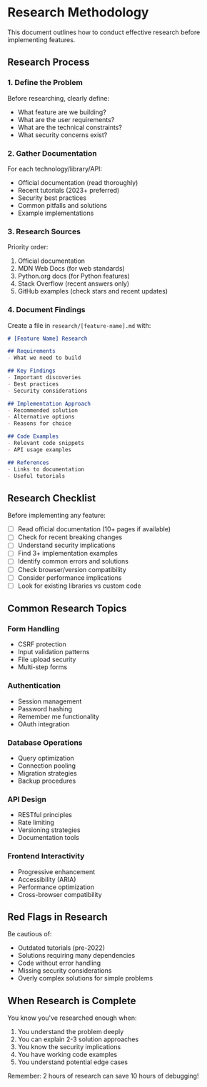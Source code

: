 # Research Methodology

This document outlines how to conduct effective research before implementing features.

## Research Process

### 1. Define the Problem
Before researching, clearly define:
- What feature are we building?
- What are the user requirements?
- What are the technical constraints?
- What security concerns exist?

### 2. Gather Documentation
For each technology/library/API:
- Official documentation (read thoroughly)
- Recent tutorials (2023+ preferred)
- Security best practices
- Common pitfalls and solutions
- Example implementations

### 3. Research Sources
Priority order:
1. Official documentation
2. MDN Web Docs (for web standards)
3. Python.org docs (for Python features)
4. Stack Overflow (recent answers only)
5. GitHub examples (check stars and recent updates)

### 4. Document Findings
Create a file in `research/[feature-name].md` with:
```markdown
# [Feature Name] Research

## Requirements
- What we need to build

## Key Findings
- Important discoveries
- Best practices
- Security considerations

## Implementation Approach
- Recommended solution
- Alternative options
- Reasons for choice

## Code Examples
- Relevant code snippets
- API usage examples

## References
- Links to documentation
- Useful tutorials
```

## Research Checklist

Before implementing any feature:
- [ ] Read official documentation (10+ pages if available)
- [ ] Check for recent breaking changes
- [ ] Understand security implications
- [ ] Find 3+ implementation examples
- [ ] Identify common errors and solutions
- [ ] Check browser/version compatibility
- [ ] Consider performance implications
- [ ] Look for existing libraries vs custom code

## Common Research Topics

### Form Handling
- CSRF protection
- Input validation patterns
- File upload security
- Multi-step forms

### Authentication
- Session management
- Password hashing
- Remember me functionality
- OAuth integration

### Database Operations
- Query optimization
- Connection pooling
- Migration strategies
- Backup procedures

### API Design
- RESTful principles
- Rate limiting
- Versioning strategies
- Documentation tools

### Frontend Interactivity
- Progressive enhancement
- Accessibility (ARIA)
- Performance optimization
- Cross-browser compatibility

## Red Flags in Research

Be cautious of:
- Outdated tutorials (pre-2022)
- Solutions requiring many dependencies
- Code without error handling
- Missing security considerations
- Overly complex solutions for simple problems

## When Research is Complete

You know you've researched enough when:
1. You understand the problem deeply
2. You can explain 2-3 solution approaches
3. You know the security implications
4. You have working code examples
5. You understand potential edge cases

Remember: 2 hours of research can save 10 hours of debugging!